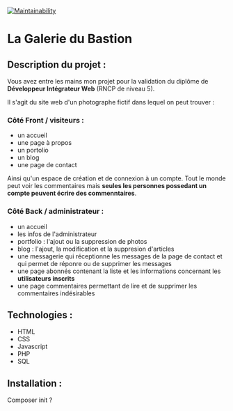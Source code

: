 [![Maintainability](https://api.codeclimate.com/v1/badges/77504e72828d1359c8ce/maintainability)](https://codeclimate.com/github/Beckomatik/Galerie-du-Bastion/maintainability)

# La Galerie du Bastion

## Description du projet :

Vous avez entre les mains mon projet pour la validation du diplôme de **Développeur Intégrateur Web** (RNCP de niveau 5).

Il s'agit du site web d'un photographe fictif dans lequel on peut trouver : 

### Côté Front / visiteurs :
* un accueil 
* une page à propos
* un portolio
* un blog
* une page de contact 

Ainsi qu'un espace de création et de connexion à un compte. Tout le monde peut voir les commentaires mais **seules les personnes possedant un compte peuvent écrire des commenntaires**.

### Côté Back / administrateur :
* un accueil 
* les infos de l'administrateur
* portfolio : l'ajout ou la suppression de photos
* blog : l'ajout, la modification et la suppresion d'articles
* une messagerie qui réceptionne les messages de la page de contact et qui permet de réponre ou de supprimer les messages
* une page abonnés contenant la liste et les informations concernant les **utilisateurs inscrits**
* une page commentaires permettant de lire et de supprimer les commentaires indésirables

## Technologies : 

* HTML
* CSS
* Javascript
* PHP
* SQL

## Installation :

Composer init ?